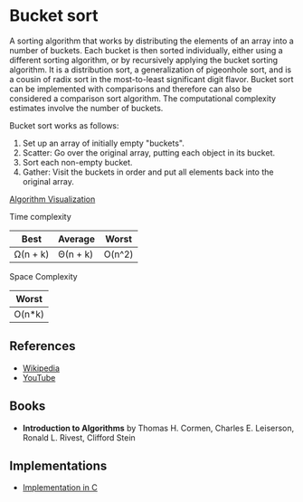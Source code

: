 # Bucket sort

A sorting algorithm that works by distributing the elements of an array into a number of buckets. Each bucket is then sorted individually, either using a different sorting algorithm, or by recursively applying the bucket sorting algorithm. It is a distribution sort, a generalization of pigeonhole sort, and is a cousin of radix sort in the most-to-least significant digit flavor. Bucket sort can be implemented with comparisons and therefore can also be considered a comparison sort algorithm. The computational complexity estimates involve the number of buckets.

Bucket sort works as follows:

1. Set up an array of initially empty "buckets".
1. Scatter: Go over the original array, putting each object in its bucket.
1. Sort each non-empty bucket.
1. Gather: Visit the buckets in order and put all elements back into the original array.

[Algorithm Visualization](https://www.cs.usfca.edu/~galles/visualization/BucketSort.html)

Time complexity

| Best     |  Average   | Worst  |
| -------- | --------   | ------ |
| Ω(n + k) |  Θ(n + k)  | O(n^2) |

Space Complexity

|        Worst        |
|---------------------|
|        O(n*k)       |

## References

* [Wikipedia](https://en.wikipedia.org/wiki/Bucket_sort)
* [YouTube](https://youtu.be/geVyIsFpxUs)

## Books

* **Introduction to Algorithms** by Thomas H. Cormen, Charles E. Leiserson, Ronald L. Rivest, Clifford Stein

## Implementations

* [Implementation in C](https://users.dcc.uchile.cl/~rbaeza/handbook/algs/4/423.sort.c.html)

